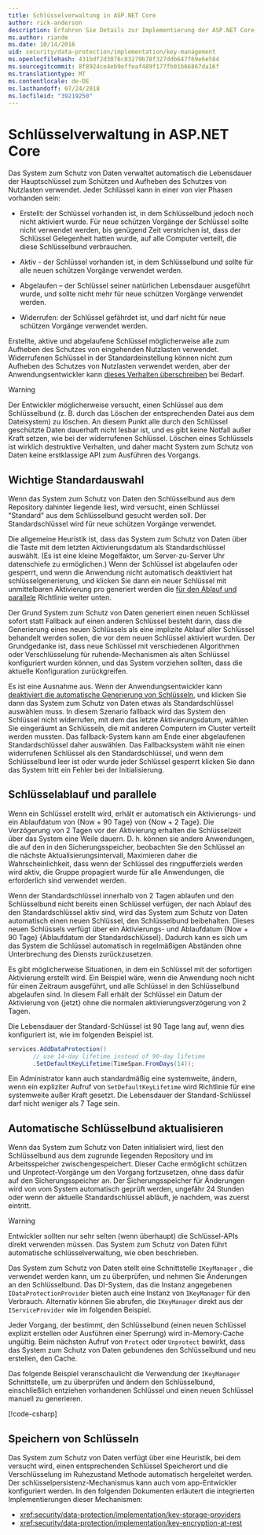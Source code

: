 ```yaml
---
title: Schlüsselverwaltung in ASP.NET Core
author: rick-anderson
description: Erfahren Sie Details zur Implementierung der ASP.NET Core-Datenschutz Key Management-APIs.
ms.author: riande
ms.date: 10/14/2016
uid: security/data-protection/implementation/key-management
ms.openlocfilehash: 431bdf2d3076c83279b78f327ddb647f69e6e584
ms.sourcegitcommit: 8f8924ce4eb9effeaf489f177fb01b66867da16f
ms.translationtype: MT
ms.contentlocale: de-DE
ms.lasthandoff: 07/24/2018
ms.locfileid: "39219250"
---
```

# <a name="key-management-in-aspnet-core"></a>Schlüsselverwaltung in ASP.NET Core

<a name="data-protection-implementation-key-management"></a>

Das System zum Schutz von Daten verwaltet automatisch die Lebensdauer der Hauptschlüssel zum Schützen und Aufheben des Schutzes von Nutzlasten verwendet. Jeder Schlüssel kann in einer von vier Phasen vorhanden sein:

* Erstellt: der Schlüssel vorhanden ist, in dem Schlüsselbund jedoch noch nicht aktiviert wurde. Für neue schützen Vorgänge der Schlüssel sollte nicht verwendet werden, bis genügend Zeit verstrichen ist, dass der Schlüssel Gelegenheit hatten wurde, auf alle Computer verteilt, die diese Schlüsselbund verbrauchen.

* Aktiv - der Schlüssel vorhanden ist, in dem Schlüsselbund und sollte für alle neuen schützen Vorgänge verwendet werden.

* Abgelaufen – der Schlüssel seiner natürlichen Lebensdauer ausgeführt wurde, und sollte nicht mehr für neue schützen Vorgänge verwendet werden.

* Widerrufen: der Schlüssel gefährdet ist, und darf nicht für neue schützen Vorgänge verwendet werden.

Erstellte, aktive und abgelaufene Schlüssel möglicherweise alle zum Aufheben des Schutzes von eingehenden Nutzlasten verwendet. Widerrufenen Schlüssel in der Standardeinstellung können nicht zum Aufheben des Schutzes von Nutzlasten verwendet werden, aber der Anwendungsentwickler kann [dieses Verhalten überschreiben](xref:security/data-protection/consumer-apis/dangerous-unprotect#data-protection-consumer-apis-dangerous-unprotect) bei Bedarf.

>[!WARNING]
> Der Entwickler möglicherweise versucht, einen Schlüssel aus dem Schlüsselbund (z. B. durch das Löschen der entsprechenden Datei aus dem Dateisystem) zu löschen. An diesem Punkt alle durch den Schlüssel geschützte Daten dauerhaft nicht lesbar ist, und es gibt keine Notfall außer Kraft setzen, wie bei der widerrufenen Schlüssel. Löschen eines Schlüssels ist wirklich destruktive Verhalten, und daher macht System zum Schutz von Daten keine erstklassige API zum Ausführen des Vorgangs.

## <a name="default-key-selection"></a>Wichtige Standardauswahl

Wenn das System zum Schutz von Daten den Schlüsselbund aus dem Repository dahinter liegende liest, wird versucht, einen Schlüssel "Standard" aus dem Schlüsselbund gesucht werden soll. Der Standardschlüssel wird für neue schützen Vorgänge verwendet.

Die allgemeine Heuristik ist, dass das System zum Schutz von Daten über die Taste mit dem letzten Aktivierungsdatum als Standardschlüssel auswählt. (Es ist eine kleine Mogelfaktor, um Server-zu-Server Uhr datenschiefe zu ermöglichen.) Wenn der Schlüssel ist abgelaufen oder gesperrt, und wenn die Anwendung nicht automatisch deaktiviert hat schlüsselgenerierung, und klicken Sie dann ein neuer Schlüssel mit unmittelbaren Aktivierung pro generiert werden die [für den Ablauf und parallele](xref:security/data-protection/implementation/key-management#data-protection-implementation-key-management-expiration) Richtlinie weiter unten.

Der Grund System zum Schutz von Daten generiert einen neuen Schlüssel sofort statt Fallback auf einen anderen Schlüssel besteht darin, dass die Generierung eines neuen Schlüssels als eine implizite Ablauf aller Schlüssel behandelt werden sollen, die vor dem neuen Schlüssel aktiviert wurden. Der Grundgedanke ist, dass neue Schlüssel mit verschiedenen Algorithmen oder Verschlüsselung für ruhende-Mechanismen als alten Schlüssel konfiguriert wurden können, und das System vorziehen sollten, dass die aktuelle Konfiguration zurückgreifen.

Es ist eine Ausnahme aus. Wenn der Anwendungsentwickler kann [deaktiviert die automatische Generierung von Schlüsseln](xref:security/data-protection/configuration/overview#disableautomatickeygeneration), und klicken Sie dann das System zum Schutz von Daten etwas als Standardschlüssel auswählen muss. In diesem Szenario fallback wird das System den Schlüssel nicht widerrufen, mit dem das letzte Aktivierungsdatum, wählen Sie eingeräumt an Schlüsseln, die mit anderen Computern im Cluster verteilt werden mussten. Das fallback-System kann am Ende einer abgelaufenen Standardschlüssel daher auswählen. Das Fallbacksystem wählt nie einen widerrufenen Schlüssel als den Standardschlüssel, und wenn dem Schlüsselbund leer ist oder wurde jeder Schlüssel gesperrt klicken Sie dann das System tritt ein Fehler bei der Initialisierung.

<a name="data-protection-implementation-key-management-expiration"></a>

## <a name="key-expiration-and-rolling"></a>Schlüsselablauf und parallele

Wenn ein Schlüssel erstellt wird, erhält er automatisch ein Aktivierungs- und ein Ablaufdatum von {Now + 90 Tage} von {Now + 2 Tage}. Die Verzögerung von 2 Tagen vor der Aktivierung erhalten die Schlüsselzeit über das System eine Weile dauern. D. h. können sie andere Anwendungen, die auf den in den Sicherungsspeicher, beobachten Sie den Schlüssel an die nächste Aktualisierungsintervall, Maximieren daher die Wahrscheinlichkeit, dass wenn der Schlüssel des ringpufferziels werden wird aktiv, die Gruppe propagiert wurde für alle Anwendungen, die erforderlich sind verwendet werden.

Wenn der Standardschlüssel innerhalb von 2 Tagen ablaufen und den Schlüsselbund nicht bereits einen Schlüssel verfügen, der nach Ablauf des den Standardschlüssel aktiv sind, wird das System zum Schutz von Daten automatisch einen neuen Schlüssel, den Schlüsselbund beibehalten. Dieses neuen Schlüssels verfügt über ein Aktivierungs- und Ablaufdatum {Now + 90 Tage} {Ablaufdatum der Standardschlüssel}. Dadurch kann es sich um das System die Schlüssel automatisch in regelmäßigen Abständen ohne Unterbrechung des Diensts zurückzusetzen.

Es gibt möglicherweise Situationen, in dem ein Schlüssel mit der sofortigen Aktivierung erstellt wird. Ein Beispiel wäre, wenn die Anwendung noch nicht für einen Zeitraum ausgeführt, und alle Schlüssel in den Schlüsselbund abgelaufen sind. In diesem Fall erhält der Schlüssel ein Datum der Aktivierung von {jetzt} ohne die normalen aktivierungsverzögerung von 2 Tagen.

Die Lebensdauer der Standard-Schlüssel ist 90 Tage lang auf, wenn dies konfiguriert ist, wie im folgenden Beispiel ist.

```csharp
services.AddDataProtection()
       // use 14-day lifetime instead of 90-day lifetime
       .SetDefaultKeyLifetime(TimeSpan.FromDays(14));
```

Ein Administrator kann auch standardmäßig eine systemweite, ändern, wenn ein expliziter Aufruf von `SetDefaultKeyLifetime` wird Richtlinie für eine systemweite außer Kraft gesetzt. Die Lebensdauer der Standard-Schlüssel darf nicht weniger als 7 Tage sein.

## <a name="automatic-key-ring-refresh"></a>Automatische Schlüsselbund aktualisieren

Wenn das System zum Schutz von Daten initialisiert wird, liest den Schlüsselbund aus dem zugrunde liegenden Repository und im Arbeitsspeicher zwischengespeichert. Dieser Cache ermöglicht schützen und Unprotect-Vorgänge um den Vorgang fortzusetzen, ohne dass dafür auf den Sicherungsspeicher an. Der Sicherungsspeicher für Änderungen wird von vom System automatisch geprüft werden, ungefähr 24 Stunden oder wenn der aktuelle Standardschlüssel abläuft, je nachdem, was zuerst eintritt.

>[!WARNING]
> Entwickler sollten nur sehr selten (wenn überhaupt) die Schlüssel-APIs direkt verwenden müssen. Das System zum Schutz von Daten führt automatische schlüsselverwaltung, wie oben beschrieben.

Das System zum Schutz von Daten stellt eine Schnittstelle `IKeyManager` , die verwendet werden kann, um zu überprüfen, und nehmen Sie Änderungen an den Schlüsselbund. Das DI-System, das die Instanz angegebenen `IDataProtectionProvider` bieten auch eine Instanz von `IKeyManager` für den Verbrauch. Alternativ können Sie abrufen, die `IKeyManager` direkt aus der `IServiceProvider` wie im folgenden Beispiel.

Jeder Vorgang, der bestimmt, den Schlüsselbund (einen neuen Schlüssel explizit erstellen oder Ausführen einer Sperrung) wird in-Memory-Cache ungültig. Beim nächsten Aufruf von `Protect` oder `Unprotect` bewirkt, dass das System zum Schutz von Daten gebundenes den Schlüsselbund und neu erstellen, den Cache.

Das folgende Beispiel veranschaulicht die Verwendung der `IKeyManager` Schnittstelle, um zu überprüfen und ändern den Schlüsselbund, einschließlich entziehen vorhandenen Schlüssel und einen neuen Schlüssel manuell zu generieren.

[!code-csharp[](key-management/samples/key-management.cs)]

## <a name="key-storage"></a>Speichern von Schlüsseln

Das System zum Schutz von Daten verfügt über eine Heuristik, bei dem versucht wird, einen entsprechenden Schlüssel Speicherort und die Verschlüsselung im Ruhezustand Methode automatisch hergeleitet werden. Der schlüsselpersistenz-Mechanismus kann auch vom app-Entwickler konfiguriert werden. In den folgenden Dokumenten erläutert die integrierten Implementierungen dieser Mechanismen:

* <xref:security/data-protection/implementation/key-storage-providers>
* <xref:security/data-protection/implementation/key-encryption-at-rest>
